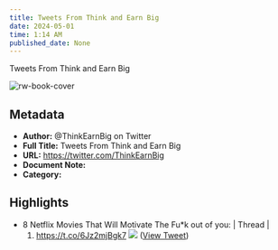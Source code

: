 ```yaml
---
title: Tweets From Think and Earn Big
date: 2024-05-01
time: 1:14 AM
published_date: None
---
```

Tweets From Think and Earn Big

![rw-book-cover](https://pbs.twimg.com/profile_images/1603645646761623559/47Goy2Zo.jpg)

## Metadata
- **Author:** @ThinkEarnBig on Twitter
- **Full Title:** Tweets From Think and Earn Big
- **URL:** https://twitter.com/ThinkEarnBig
- **Document Note:** 
- **Category:**

## Highlights
- 8 Netflix Movies That Will Motivate The Fu*k out of you: | Thread |
  1. https://t.co/6Jz2mjBgk7
  ![](https://pbs.twimg.com/media/FzSQ0AnaIAEvmY_.jpg) ([View Tweet](https://twitter.com/ThinkEarnBig/status/1672128628287766533))
